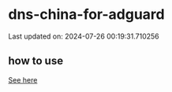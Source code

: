 # dns-china-for-adguard

Last updated on: 2024-07-26 00:19:31.710256

## how to use

[See here](https://github.com/AdguardTeam/AdGuardHome/wiki/Configuration#upstreams-from-file)
